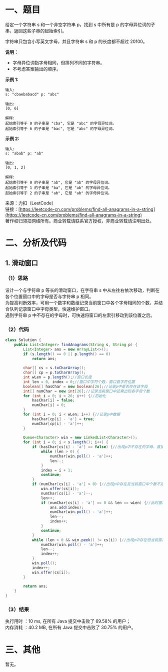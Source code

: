 # 一、题目
给定一个字符串 s 和一个非空字符串 p，找到 s 中所有是 p 的字母异位词的子串，返回这些子串的起始索引。  
  
字符串只包含小写英文字母，并且字符串 s 和 p 的长度都不超过 20100。  
  
**说明：**  
  
- 字母异位词指字母相同，但排列不同的字符串。  
- 不考虑答案输出的顺序。  
   
**示例 1:**
```
输入:
s: "cbaebabacd" p: "abc"

输出:
[0, 6]

解释:
起始索引等于 0 的子串是 "cba", 它是 "abc" 的字母异位词。
起始索引等于 6 的子串是 "bac", 它是 "abc" 的字母异位词。
```
    
**示例 2:**  
```
输入:
s: "abab" p: "ab"

输出:
[0, 1, 2]

解释:
起始索引等于 0 的子串是 "ab", 它是 "ab" 的字母异位词。
起始索引等于 1 的子串是 "ba", 它是 "ab" 的字母异位词。
起始索引等于 2 的子串是 "ab", 它是 "ab" 的字母异位词。
```
来源：力扣（LeetCode）   
链接：[https://leetcode-cn.com/problems/find-all-anagrams-in-a-string](https://leetcode-cn.com/problems/find-all-anagrams-in-a-string)   
著作权归领扣网络所有。商业转载请联系官方授权，非商业转载请注明出处。   
# 二、分析及代码    
## 1. 滑动窗口
### （1）思路 
设计一个与字符串 p 等长的滑动窗口，在字符串 s 中从左往右依次移动，判断在各个位置窗口中的字母是否与字符串 p 相同。  
为提高判断效率，可用一个数字和数组记录当前窗口中各个字母相同的个数，并结合队列记录窗口中字母类型，快速维护窗口。  
遇到字符串 p 中不存在的字母时，可快速将窗口的左索引移动到该位置之后。  
### （2）代码  
```Java
class Solution {
    public List<Integer> findAnagrams(String s, String p) {
        List<Integer> ans = new ArrayList<>();
        if (s.length() == 0 || p.length() == 0)
            return ans;
        
        char[] cs = s.toCharArray();
        char[] cp = p.toCharArray();
        int wLen = p.length();//窗口长度
        int len = 0, index = 0;//窗口中字符个数，窗口首字符位置
        boolean[] hasChar = new boolean[26];//记录p中是否存在该字母
        int[] numChar = new int[26];//记录当前窗口中还需出现各字母个数
        for (int i = 0; i < 26; i++) {//初始化
            hasChar[i] = false;
            numChar[i] = 0;
        }
        for (int i = 0; i < wLen; i++) {//记录p中数据
            hasChar[cp[i] - 'a'] = true;
            numChar[cp[i] - 'a']++;
        }
        
        Queue<Character> win = new LinkedList<Character>();
        for (int i = 0; i < s.length(); i++) {
            if (hasChar[cs[i] - 'a'] == false) {//出现p中不存在的字母，直接将窗口起点跳到下一字符处
                while (len > 0) {
                    numChar[win.poll() - 'a']++;
                    len--;
                }
                index = i + 1;
                continue;
            }
            if (numChar[cs[i] - 'a'] > 0) {//出现p中存在且当前窗口中个数不足的字母
                win.offer(cs[i]);
                numChar[cs[i] - 'a']--;
                len++;
                if (numChar[cs[i] - 'a'] == 0 && len == wLen) {//此时窗口范围为p的字母异位词的子串
                    ans.add(index);
                    numChar[win.poll() - 'a']++;
                    len--;
                    index++;
                }
                continue;
            }
            while (len > 0 && win.peek() != cs[i]) {//出现p中存在但当前窗口中个数已达到需求的字母
                numChar[win.poll() - 'a']++;
                len--;
                index++;
            }
            win.poll();
            index++;
            win.offer(cs[i]);           
        }
        
        return ans;
    }
}
```
### （3）结果
执行用时 ：10 ms, 在所有 Java 提交中击败了 69.58% 的用户；  
内存消耗 ：40.2 MB, 在所有 Java 提交中击败了 30.75% 的用户。  
# 三、其他
暂无。   
